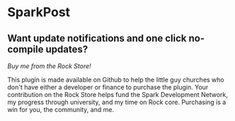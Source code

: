 # SparkPost

## Want update notifications and one click no-compile updates?
*Buy me from the Rock Store!*

This plugin is made available on Github to help the little guy churches who don't have either a developer or finance to purchase the plugin. Your contribution on the Rock Store helps fund the Spark Development Network, my progress through university, and my time on Rock core. Purchasing is a win for you, the community, and me.
